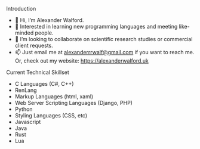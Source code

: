 Introduction
- 👋 Hi, I’m Alexander Walford.
- 🧠 Interested in learning new programming languages and meeting like-minded people.  
- 👥 I’m looking to collaborate on scientific research studies or commercial client requests. 
- 📫 Just email me at alexanderrrwalf@gmail.com if you want to reach me. Or, check out my website: https://alexanderwalford.uk 

Current Technical Skillset
- C Languages (C#, C++)
- RenLang
- Markup Languages (html, xaml)
- Web Server Scripting Languages (Django, PHP)
- Python
- Styling Languages (CSS, etc)
- Javascript
- Java
- Rust
- Lua
